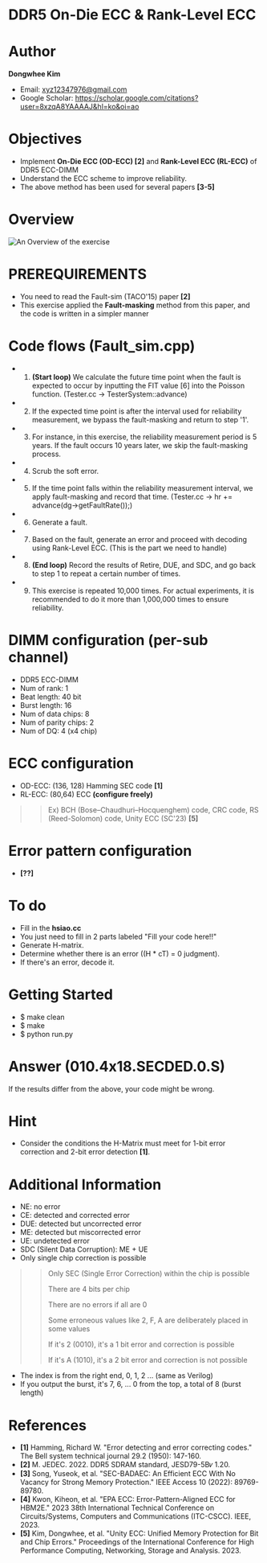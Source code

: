 # DDR5 On-Die ECC & Rank-Level ECC

# Author

**Dongwhee Kim** 
- Email: xyz12347976@gmail.com
- Google Scholar: https://scholar.google.com/citations?user=8xzqA8YAAAAJ&hl=ko&oi=ao

# Objectives
- Implement **On-Die ECC (OD-ECC) [2]** and **Rank-Level ECC (RL-ECC)** of DDR5 ECC-DIMM
- Understand the ECC scheme to improve reliability.
- The above method has been used for several papers **[3-5]**

# Overview
![An Overview of the exercise](https://github.com/xyz123479/ECC-exercise/blob/main/02_Application/02_DDR5_ODECC_RLECC/DDR5%20OD-ECC%20%26%20RL-ECC.png)

# PREREQUIREMENTS
- You need to read the Fault-sim (TACO'15) paper **[2]**
- This exercise applied the **Fault-masking** method from this paper, and the code is written in a simpler manner

# Code flows (Fault_sim.cpp)
- 1. **(Start loop)** We calculate the future time point when the fault is expected to occur by inputting the FIT value [6] into the Poisson function. (Tester.cc -> TesterSystem::advance)
- 2. If the expected time point is after the interval used for reliability measurement, we bypass the fault-masking and return to step '1'.
- 3. For instance, in this exercise, the reliability measurement period is 5 years. If the fault occurs 10 years later, we skip the fault-masking process.
- 4. Scrub the soft error.
- 5. If the time point falls within the reliability measurement interval, we apply fault-masking and record that time. (Tester.cc -> hr += advance(dg->getFaultRate());)
- 6. Generate a fault.
- 7. Based on the fault, generate an error and proceed with decoding using Rank-Level ECC. (This is the part we need to handle)
- 8. **(End loop)** Record the results of Retire, DUE, and SDC, and go back to step 1 to repeat a certain number of times.
- 9. This exercise is repeated 10,000 times. For actual experiments, it is recommended to do it more than 1,000,000 times to ensure reliability.

# DIMM configuration (per-sub channel)
- DDR5 ECC-DIMM
- Num of rank: 1
- Beat length: 40 bit
- Burst length: 16
- Num of data chips: 8
- Num of parity chips: 2
- Num of DQ: 4 (x4 chip)

# ECC configuration
- OD-ECC: (136, 128) Hamming SEC code **[1]**
- RL-ECC: (80,64) ECC **(configure freely)**
>> Ex) BCH (Bose–Chaudhuri–Hocquenghem) code, CRC code, RS (Reed-Solomon) code, Unity ECC (SC'23) **[5]** 

# Error pattern configuration
- **[??]**

# To do
- Fill in the **hsiao.cc**
- You just need to fill in 2 parts labeled "Fill your code here!!"
- Generate H-matrix.
- Determine whether there is an error ((H * cT) = 0 judgment).
- If there's an error, decode it.

# Getting Started
- $ make clean
- $ make
- $ python run.py

# Answer (010.4x18.SECDED.0.S)

If the results differ from the above, your code might be wrong.


# Hint
- Consider the conditions the H-Matrix must meet for 1-bit error correction and 2-bit error detection **[1]**.

# Additional Information
- NE: no error
- CE: detected and corrected error
- DUE: detected but uncorrected error
- ME: detected but miscorrected error
- UE: undetected error
- SDC (Silent Data Corruption): ME + UE
- Only single chip correction is possible
>> Only SEC (Single Error Correction) within the chip is possible
>> 
>> There are 4 bits per chip
>> 
>> There are no errors if all are 0
>> 
>> Some erroneous values like 2, F, A are deliberately placed in some values
>> 
>> If it's 2 (0010), it's a 1 bit error and correction is possible
>> 
>> If it's A (1010), it's a 2 bit error and correction is not possible

- The index is from the right end, 0, 1, 2 ... (same as Verilog)
- If you output the burst, it's 7, 6, ... 0 from the top, a total of 8 (burst length)


# References
- **[1]** Hamming, Richard W. "Error detecting and error correcting codes." The Bell system technical journal 29.2 (1950): 147-160.
- **[2]** M. JEDEC. 2022. DDR5 SDRAM standard, JESD79-5B𝑣 1.20.
- **[3]** Song, Yuseok, et al. "SEC-BADAEC: An Efficient ECC With No Vacancy for Strong Memory Protection." IEEE Access 10 (2022): 89769-89780.
- **[4]** Kwon, Kiheon, et al. "EPA ECC: Error-Pattern-Aligned ECC for HBM2E." 2023 38th International Technical Conference on Circuits/Systems, Computers and Communications (ITC-CSCC). IEEE, 2023.
- **[5]** Kim, Dongwhee, et al. "Unity ECC: Unified Memory Protection for Bit and Chip Errors." Proceedings of the International Conference for High Performance Computing, Networking, Storage and Analysis. 2023.

